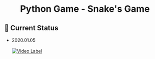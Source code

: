 <H1 align="center">Python Game - Snake's Game </H1>

## 📌 Current Status
* 2020.01.05<br><br>
[![Video Label](http://img.youtube.com/vi/KhfHUrwtf8M/0.jpg)](https://youtu.be/KhfHUrwtf8M)
